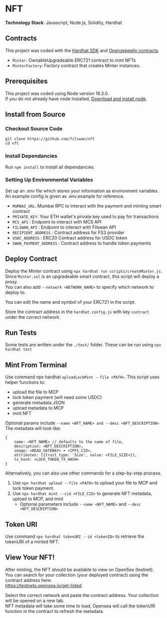 # NFT

**Technology Stack**: Javascript, Node.js, Solidity, Hardhat

## Contracts

This project was coded with the [Hardhat SDK](https://hardhat.org/) and [Openzeppelin contracts](https://github.com/OpenZeppelin/openzeppelin-contracts/).

- `Minter`: OwnableUpgradeable ERC721 contract to mint NFTs
- `MinterFactory`: Factory contract that creates Minter instances.

## Prerequisites

This project was coded using Node version 16.3.0. \
If you do not already have node installed, [Download and install node](https://nodejs.org/en/download/).

## Install from Source

### Checkout Source Code

```
git clone https://github.com/filswan/nft
cd nft
```

### Install Dependancies

Run `npm install` to install all dependancies.

### Setting Up Environmental Variables

Set up an .env file which stores your
information as environment variables. \
An example config is given as .env.example for reference.

- `MUMBAI_URL`: Mumbai RPC to interact with the payment and minting smart contract
- `PRIVATE_KEY`: Your ETH wallet's private key used to pay for transactions
- `MCS_API` : Endpoint to interact with MCS API
- `FILSWAN_API` : Endpoint to interact with Filswan API
- `RECIPIENT_ADDRESS` : Contract address for FS3 provider
- `USDC_ADDRESS` : ERC20 Contract address for USDC token
- `SWAN_PAYMENT_ADDRESS` : Contract address to handle token payments

## Deploy Contract

Deploy the Minter contract using `npx hardhat run scripts/createMinter.js`. \
Since `Minter.sol` is an upgradeable smart contract, this script will deploy a proxy. \
You can also add `--network <NETWORK_NAME>` to specify which network to deploy to.

You can edit the name and symbol of your ERC721 in the script.

Store the contract address in the `hardhat.config.js` with key `contract` under the correct network.

## Run Tests

Some tests are written under the `./test/` folder. These can be run using `npx hardhat test`

## Mint From Terminal

Use command npx hardhat `uploadLockMint --file <PATH>`. This script uses helper functions to:

- upload the file to MCP
- lock token payment (will need some USDC)
- generate metadata JSON
- upload metadata to MCP
- mint NFT

Optional params include `--name <NFT_NAME> and --desc <NFT_DESCRIPTION>` The metadata will look like:

```
{
    name: <NFT_NAME> // defaults to the name of file,
    description: <NFT_DESCRIPTION>,
    image: <READ_GATEWAY> + <IPFS_CID>,
    attributes: [{trait_type: 'Size', value: <FILE_SIZE>}],
    tx_hash: <LOCK_TOKEN_TX_HASH>
}
```

Alternatively, you can also use other commands for a step-by-step process.

1. Use `npx hardhat upload --file <PATH>` to upload your file to MCP and lock token payment.
2. Use `npx hardhat mint --cid <FILE_CID>` to generate NFT metadata, upload to MCP, and mint
   - Optional parameters include `--name <NFT_NAME>` and `--desc <NFT_DESCRIPTION>`

## Token URI

Use command `npx hardhat tokenURI --id <tokenID>` to retrieve the tokenURI of a minted NFT.

## View Your NFT!

After minting, the NFT should be available to view on OpenSea (testnet). \
You can search for your collection (your deployed contract) using the contract address here: \
https://testnets.opensea.io/get-listed

Select the correct network and paste the contract address. Your collection will be opened on a new tab. \
NFT metadata will take some time to load, Opensea will call the tokenURI function in the contract to refresh the metadata.
